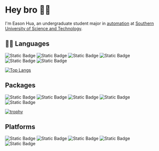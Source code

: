 # Hey bro 👋🏻

<!--
![visitors](https://visitor-badge.glitch.me/badge?page_id=HuaYuXiao.HuaYuXiao&left_color=green&right_color=red)
-->

I'm Eason Hua, an undergraduate student major in [automation](https://sdim.sustech.edu.cn/index/lists?id=121) at [Southern University of Science and Technology](https://www.sustech.edu.cn/en/). 

<!--
My research interests include: 
- 🛸 [UAV-Dynamic-Obstacle-Avoidance](https://github.com/HuaYuXiao/UAV-Dynamic-Obstacle-Avoidance)
- autoencoder based anomaly detection
- 🤖 mobile robot SLAM and navigation
- digital twin networked control
- 🦾 robotic arm visual servoing
-->

<!--
## 📱 Media
![Static Badge](https://img.shields.io/badge/WeChat-_-07C160?logo=wechat)
![Static Badge](https://img.shields.io/badge/Tencent_QQ-_-EB1923?logo=tencentqq)
![Static Badge](https://img.shields.io/badge/Bilibili-_-00A1D6?logo=bilibili)
![Static Badge](https://img.shields.io/badge/YouTube-_-FF0000?logo=youtube)
![Static Badge](https://img.shields.io/badge/LinkedIn-_-0A66C2?logo=linkedin)
![Static Badge](https://img.shields.io/badge/TikTok-_-000000?logo=tiktok)
![Static Badge](https://img.shields.io/badge/Sina_Weibo-_-E6162D?logo=sinaweibo)
-->

<!--
![Readme Card](https://github-readme-stats.vercel.app/api/pin/?username=HuaYuXiao&repo=Adaptive-Vision-Servo-for-Robotic-Arm-Automatic-Gripping-System)
-->

<!--
[![Anurag's GitHub stats](https://github-readme-stats.vercel.app/api?username=HuaYuXiao)](https://github.com/anuraghazra/github-readme-stats)
-->

## 👨‍💻 Languages
![Static Badge](https://img.shields.io/badge/Python-3.11.5-3776AB?logo=python)
![Static Badge](https://img.shields.io/badge/MATLAB-2023b-salmon)
![Static Badge](https://img.shields.io/badge/C%2B%2B-11-00599C?logo=cplusplus)
![Static Badge](https://img.shields.io/badge/VHDL-_-blue)
![Static Badge](https://img.shields.io/badge/Java--blue)
![Static Badge](https://img.shields.io/badge/C-_-A8B9CC?logo=c)


[![Top Langs](https://github-readme-stats.vercel.app/api/top-langs/?username=HuaYuXiao&layout=compact)](https://github.com/anuraghazra/github-readme-stats)


## Packages
![Static Badge](https://img.shields.io/badge/ROS-melodic-22314E?logo=ros)
![Static Badge](https://img.shields.io/badge/PyTorch-2.1.0-EE4C2C?logo=pytorch)
![Static Badge](https://img.shields.io/badge/OpenCV-4.6.0-5C3EE8?logo=opencv)
![Static Badge](https://img.shields.io/badge/TensorFlow-_-FF6F00?logo=tensorflow)
![Static Badge](https://img.shields.io/badge/OpenAI-_-412991?logo=openai)


[![trophy](https://github-profile-trophy.vercel.app/?username=HuaYuXiao)](https://github.com/ryo-ma/github-profile-trophy)


## Platforms
![Static Badge](https://img.shields.io/badge/Ubuntu-18.04-E95420?logo=ubuntu)
![Static Badge](https://img.shields.io/badge/Debian-12-A81D33?logo=debian)
![Static Badge](https://img.shields.io/badge/macOS-14.1.1-000000?logo=macos)
![Static Badge](https://img.shields.io/badge/Windows_11-23H2-0078D4?logo=windows11)
![Static Badge](https://img.shields.io/badge/Windows_10-22H2-0078D6?logo=windows10)


<!--
## IDEs
![Static Badge](https://img.shields.io/badge/CLion-_-000000?logo=clion)
![Static Badge](https://img.shields.io/badge/PyCharm-_-000000?logo=pycharm)
![Static Badge](https://img.shields.io/badge/Visual_Studio_Code-_-007ACC?logo=visualstudiocode)
![Static Badge](https://img.shields.io/badge/IntelliJ_IDEA-_-000000?logo=intellijidea)
![Static Badge](https://img.shields.io/badge/Visual_Studio-_-5C2D91?logo=visualstudio)
![Static Badge](https://img.shields.io/badge/Eclipse_IDE-_-2C2255?logo=eclipseide)


## Tools
![Static Badge](https://img.shields.io/badge/CMake-3.26.4-064F8C?logo=cmake)
![Static Badge](https://img.shields.io/badge/Jupyter--F37626?logo=jupyter)
![Static Badge](https://img.shields.io/badge/Github_Desktop-_-violet)
![Static Badge](https://img.shields.io/badge/GitHub_Copilot-_-blue?logo=githubcopilot)
![Static Badge](https://img.shields.io/badge/Anaconda-_-44A833?logo=anaconda)
![Static Badge](https://img.shields.io/badge/Google_Scholar-_-4285F4?logo=googlescholar)

![Static Badge](https://img.shields.io/badge/AdGuard-_-68BC71?logo=adguard)



## Softwares
![Static Badge](https://img.shields.io/badge/VMware-_-607078?logo=vmware)
![Static Badge](https://img.shields.io/badge/NoMachine-_-red)
![Static Badge](https://img.shields.io/badge/Android_Studio-_-3DDC84?logo=androidstudio)
![Static Badge](https://img.shields.io/badge/Cisco-_-1BA0D7?logo=cisco)
![Static Badge](https://img.shields.io/badge/Vivado-_-green?logo=xilinx)
![Static Badge](https://img.shields.io/badge/Wireshark-_-1679A7?logo=wireshark)


## Editors
![Static Badge](https://img.shields.io/badge/LaTeX-_-008080?logo=latex)
![Static Badge](https://img.shields.io/badge/Overleaf-_-47A141?logo=overleaf)
![Static Badge](https://img.shields.io/badge/Markdown-_-000000?logo=markdown)
![Static Badge](https://img.shields.io/badge/Notion-_-000000?logo=notion)

